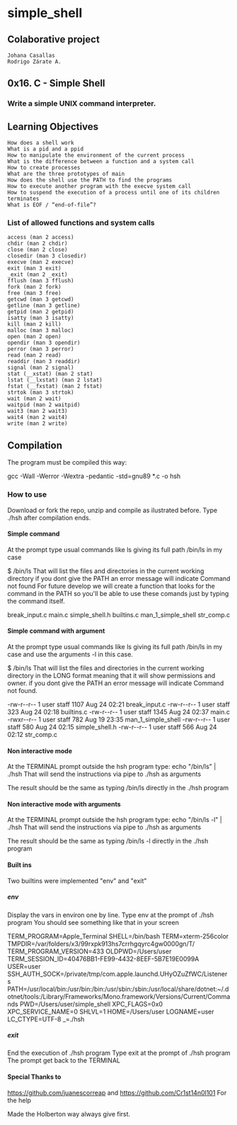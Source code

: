 # simple_shell
## Colaborative project
	Johana Casallas
	Rodrigo Zárate A.
## 0x16. C - Simple Shell
### Write a simple UNIX command interpreter.
## Learning Objectives

    How does a shell work
    What is a pid and a ppid
    How to manipulate the environment of the current process
    What is the difference between a function and a system call
    How to create processes
    What are the three prototypes of main
    How does the shell use the PATH to find the programs
    How to execute another program with the execve system call
    How to suspend the execution of a process until one of its children terminates
    What is EOF / “end-of-file”?

### List of allowed functions and system calls
    access (man 2 access)
    chdir (man 2 chdir)
    close (man 2 close)
    closedir (man 3 closedir)
    execve (man 2 execve)
    exit (man 3 exit)
    _exit (man 2 _exit)
    fflush (man 3 fflush)
    fork (man 2 fork)
    free (man 3 free)
    getcwd (man 3 getcwd)
    getline (man 3 getline)
    getpid (man 2 getpid)
    isatty (man 3 isatty)
    kill (man 2 kill)
    malloc (man 3 malloc)
    open (man 2 open)
    opendir (man 3 opendir)
    perror (man 3 perror)
    read (man 2 read)
    readdir (man 3 readdir)
    signal (man 2 signal)
    stat (__xstat) (man 2 stat)
    lstat (__lxstat) (man 2 lstat)
    fstat (__fxstat) (man 2 fstat)
    strtok (man 3 strtok)
    wait (man 2 wait)
    waitpid (man 2 waitpid)
    wait3 (man 2 wait3)
    wait4 (man 2 wait4)
    write (man 2 write)

## Compilation

The program must be compiled this way:

gcc -Wall -Werror -Wextra -pedantic -std=gnu89 *.c -o hsh

### How to use

Download or fork the repo, unzip and compile as ilustrated before.
Type ./hsh after compilation ends.

#### Simple command
At the prompt type usual commands like ls giving its full path /bin/ls in my case

$ /bin/ls
That will list the files and directories in the current working directory
if you dont give the PATH an error message will indicate Command not found
For future develop we will create a function that looks for the command in the PATH so you'll be able to use these comands just by typing the command itself.

break_input.c		main.c			simple_shell.h
builtins.c		man_1_simple_shell	str_comp.c

#### Simple command with argument
At the prompt type usual commands like ls giving its full path /bin/ls in my case and use the arguments -l in this case.

$ /bin/ls
That will list the files and directories in the current working directory in the LONG format meaning that it will show permissions and owner.
if you dont give the PATH an error message will indicate Command not found.

-rw-r--r--  1 user  staff   1107 Aug 24 02:21 break_input.c
-rw-r--r--  1 user  staff    323 Aug 24 02:18 builtins.c
-rw-r--r--  1 user  staff   1345 Aug 24 02:37 main.c
-rwxr--r--  1 user  staff    782 Aug 19 23:35 man_1_simple_shell
-rw-r--r--  1 user  staff    580 Aug 24 02:15 simple_shell.h
-rw-r--r--  1 user  staff    566 Aug 24 02:12 str_comp.c

#### Non interactive mode
At the TERMINAL prompt outside the hsh program type: echo "/bin/ls" | ./hsh
That will send the instructions via pipe to ./hsh as arguments

The result should be the same as typing /bin/ls directly in the ./hsh program

#### Non interactive mode with arguments
At the TERMINAL prompt outside the hsh program type: echo "/bin/ls -l" | ./hsh
That will send the instructions via pipe to ./hsh as arguments

The result should be the same as typing /bin/ls -l directly in the ./hsh program

#### Built ins
Two builtins were implemented "env" and "exit"
##### env
Display the vars in environ one by line.
Type env at the prompt of ./hsh program
You should see something like that in your screen

TERM_PROGRAM=Apple_Terminal
SHELL=/bin/bash
TERM=xterm-256color
TMPDIR=/var/folders/x3/99rxpk913hs7crrhgqyrc4gw0000gn/T/
TERM_PROGRAM_VERSION=433
OLDPWD=/Users/user
TERM_SESSION_ID=40476BB1-FE99-4432-8EEF-5B7E19E0099A
USER=user
SSH_AUTH_SOCK=/private/tmp/com.apple.launchd.UHyOZuZfWC/Listeners
PATH=/usr/local/bin:/usr/bin:/bin:/usr/sbin:/sbin:/usr/local/share/dotnet:~/.dotnet/tools:/Library/Frameworks/Mono.framework/Versions/Current/Commands
PWD=/Users/user/simple_shell
XPC_FLAGS=0x0
XPC_SERVICE_NAME=0
SHLVL=1
HOME=/Users/user
LOGNAME=user
LC_CTYPE=UTF-8
_=./hsh

##### exit
End the execution of ./hsh program
Type exit at the prompt of ./hsh program
The prompt get back to the TERMINAL

#### Special Thanks to
https://github.com/juanescorreap
and
https://github.com/Cr1st14n0l101
For the help

Made the Holberton way always give first.


